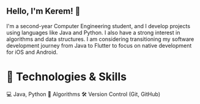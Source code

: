 ## Hello, I'm Kerem! 👋
I'm a second-year Computer Engineering student, and I develop projects using languages like Java and Python.
I also have a strong interest in algorithms and data structures. I am considering transitioning my software development journey from Java to Flutter to focus on native development for iOS and Android.

# 🚀 Technologies & Skills
💻 Java, Python
🔢 Algorithms
🛠️ Version Control (Git, GitHub)
